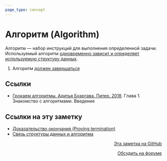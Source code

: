 ```yaml
---
page_type: concept
---
```


# Алгоритм (Algorithm)

Алгоритм — набор инструкций для выполнения определенной задачи. Используемый алгоритм [одновременно зависит и определяет используемую структуру данных](20221120131354.md).

1. Алгоритм [должен завершаться](20221027222948.md)

## Ссылки

- [Грокаем алгоритмы. Адитья Бхаргава. Питер. 2018](BhargavaGrokaemAlgoritmy2018.md). Глава 1. Знакомство с алгоритмами. Введение


## Ссылки на эту заметку

* [Доказательство окончания (Proving termination)](20221027222948.md)
* [Связь структуры данных и алгоритма](20221120131354.md)


<p v-pre style="text-align: right">
  <a href="https://github.com/Kverde/algorithms/blob/main/source/20221030004439.md" target="_blank">
  Эта заметка на GitHub
  </a>
</p>



<p v-pre style="text-align: right">
  <a href="https://discourse.comtext.space/new-topic?title=%D0%90%D0%BB%D0%B3%D0%BE%D1%80%D0%B8%D1%82%D0%BC%20%28Algorithm%29&body=&category=algorithm" target="_blank">
  Обсудить на форуме
  </a>
</p>
